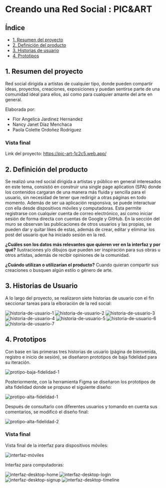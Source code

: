 # Creando una Red Social : PIC&ART

## Índice

* [1. Resumen del proyecto](#1-resumen-del-proyecto)
* [2. Definición del producto](#2-definición-del-producto)
* [3. Historias de usuario](#3-historias-de-usuario)
* [4. Prototipos](#4-prototipos)

## 1. Resumen del proyecto

Red social dirigida a artistas de cualquier tipo, donde pueden compartir ideas, proyectos, creaciones, exposiciones y puedan sentirse parte de una comunidad ideal para ellos, así como para cualquier amante del arte en general.

Elaborada por: 
 - Flor Angelica Jardinez Hernandez
 - Nancy Janet Díaz Menchaca
 - Paola Colette Ordoñez Rodríguez 

### Vista final
Link del proyecto:
    https://pic-art-1c2c5.web.app/

## 2. Definición del producto

Se realizó  una red social dirigida a artistas y público en general interesados en este tema, consistió en construir una single page aplication (SPA) donde los contenidos cargaran de una manera más fluida y sencilla para el usuario, sin necesidad de tener que redirigir a otras páginas en todo momento. Además de ser ua aplicación responsiva, se puede interactuar con ella desde dispositivos móviles y computadoras.
Esta permite registrarse con cualquier cuenta de correo electrónico, así como iniciar sesión de forma directa con cuentas de Google y GitHub. 
En la sección del muro se observan las publicaciones de otros usuarios y las propias, se pueden dar y quitar likes de estas, además de crear, editar y eliminar los post del usuario que ha iniciado sesión en la red.

**¿Cuáles son los datos más relevantes que quieren ver en la interfaz y por qué?**
Ilustraciones y/o dibujos que pueden ser inspiración para sus obras u otros artistas, además de recibir opiniones de la comunidad.

**¿Cuándo utilizan o utilizarían el producto?**
Cuando quieran compartir sus creaciones o busquen algún estilo o género de arte.

## 3. Historias de Usuario

A lo largo del proyecto, se realizaron siete historias de usuario con el fin seccionar tareas para la elboración de la red social:

<img src="./src/img-readme/hu-1.png" alt="historia-de-usuario-1"/>
<img src="./src/img-readme/hu-2.png" alt="historia-de-usuario-2"/>
<img src="./src/img-readme/hu-3.png" alt="historia-de-usuario-3"/>
<img src="./src/img-readme/hu-4.png" alt="historia-de-usuario-4"/>
<img src="./src/img-readme/hu-5.png" alt="historia-de-usuario-5"/>
<img src="./src/img-readme/hu-6.png" alt="historia-de-usuario-6"/>
<img src="./src/img-readme/hu-7.png" alt="historia-de-usuario-7"/>

## 4. Prototipos

Con base en las primeras tres historias de usuario (página de bienvenida, registro e inicio de sesión), se diseñaron prototipos de baja fidelidad para su iteración.

<img src="./src/img-readme/prot-baja-fid-1.jpeg" alt="protipo-baja-fidelidad-1"/>

Posteriormente, con la herramienta Figma se diseñaron los prototipos de alta fidelidad donde se propuso el siguiente diseño:  

<img src="./src/img-readme/prot-alta-fid-1.jpeg" alt="protipo-alta-fidelidad-1"/>

Después de consultarlo con diferentes usuarios y tomando en cuenta sus comentarios, se modificó el diseño final:

<img src="./src/img-readme/prot-alta-fid-2.png" alt="protipo-alta-fidelidad-2"/>

### Vista final
Vista final de la interfaz para dispositivos móviles:

<img src="./src/img-readme/final-view.png" alt="interfaz-móviles"/>

Interfaz para computadoras: 


<img src="./src/img-readme/final-view-deskt-1.png" alt="interfaz-desktop-home"/>
<img src="./src/img-readme/final-view-deskt-2.png" alt="interfaz-desktop-login"/>
<img src="./src/img-readme/final-view-deskt-3.png" alt="interfaz-desktop-signup"/>
<img src="./src/img-readme/final-view-deskt-4.png" alt="interfaz-desktop-timeline"/>



 
